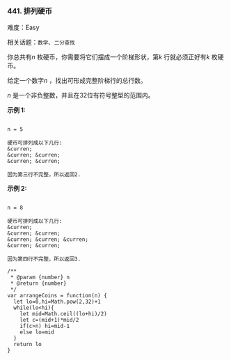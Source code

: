 ### 441. 排列硬币

难度：Easy

相关话题：`数学`、`二分查找`

你总共有*n* 枚硬币，你需要将它们摆成一个阶梯形状，第*k* 行就必须正好有*k* 枚硬币。



给定一个数字*n* ，找出可形成完整阶梯行的总行数。



*n* 是一个非负整数，并且在32位有符号整型的范围内。



**示例 1:** 





```

n = 5

硬币可排列成以下几行:
&curren;
&curren; &curren;
&curren; &curren;

因为第三行不完整，所以返回2.

```


**示例 2:** 





```

n = 8

硬币可排列成以下几行:
&curren;
&curren; &curren;
&curren; &curren; &curren;
&curren; &curren;

因为第四行不完整，所以返回3.

```



```
/**
 * @param {number} n
 * @return {number}
 */
var arrangeCoins = function(n) {
  let lo=0,hi=Math.pow(2,32)+1
  while(lo<hi){
    let mid=Math.ceil((lo+hi)/2)
    let c=(mid+1)*mid/2
    if(c>n) hi=mid-1
    else lo=mid
  }
  return lo
}



```


